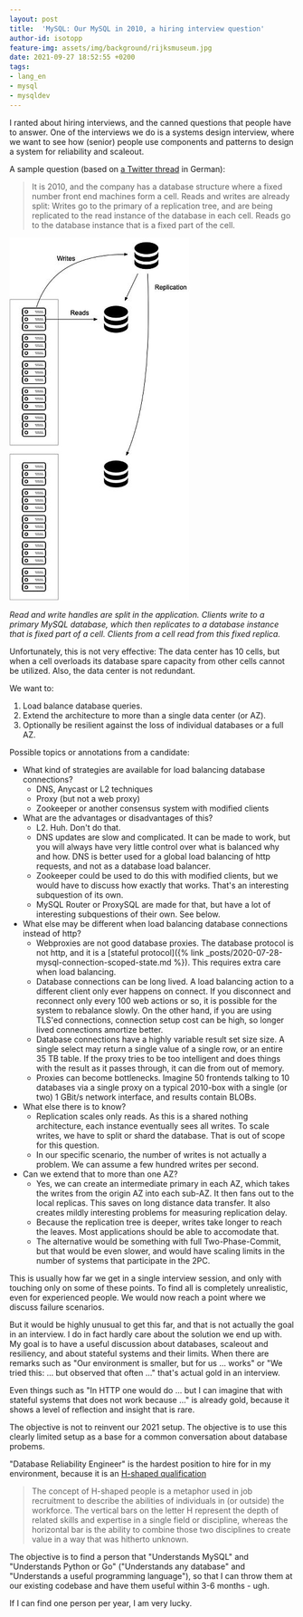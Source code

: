 ```yaml
---
layout: post
title:  'MySQL: Our MySQL in 2010, a hiring interview question'
author-id: isotopp
feature-img: assets/img/background/rijksmuseum.jpg
date: 2021-09-27 18:52:55 +0200
tags:
- lang_en
- mysql
- mysqldev
---
```


I ranted about hiring interviews, and the canned questions that people have to answer.
One of the interviews we do is a systems design interview, where we want to see how (senior) people use components and patterns to design a system for reliability and scaleout.

A sample question (based on [a Twitter thread](https://twitter.com/isotopp/status/1442443978985586691) in German):

> It is 2010, and the company has a database structure where a fixed number front end machines form a cell.
> Reads and writes are already split:
> Writes go to the primary of a replication tree, and are being replicated to the read instance of the database in each cell.
> Reads go to the database instance that is a fixed part of the cell.

![](/uploads/2021/09/mysql-2010-1.jpg)

*Read and write handles are split in the application. Clients write to a primary MySQL database, which then replicates to a database instance that is fixed part of a cell. Clients from a cell read from this fixed replica.*

Unfortunately, this is not very effective:
The data center has 10 cells, but when a cell overloads its database spare capacity from other cells cannot be utilized.
Also, the data center is not redundant.

We want to:

1. Load balance database queries.
2. Extend the architecture to more than a single data center (or AZ).
3. Optionally be resilient against the loss of individual databases or a full AZ.

Possible topics or annotations from a candidate:

- What kind of strategies are available for load balancing database connections?
  - DNS, Anycast or L2 techniques
  - Proxy (but not a web proxy)
  - Zookeeper or another consensus system with modified clients
- What are the advantages or disadvantages of this?
  - L2. Huh. Don't do that.
  - DNS updates are slow and complicated. It can be made to work, but you will always have very little control over what is balanced why and how. DNS is better used for a global load balancing of http requests, and not as a database load balancer.
  - Zookeeper could be used to do this with modified clients, but we would have to discuss how exactly that works. That's an interesting subquestion of its own.
  - MySQL Router or ProxySQL are made for that, but have a lot of interesting subquestions of their own. See below.
- What else may be different when load balancing database connections instead of http? 
    - Webproxies are not good database proxies. The database protocol is not http, and it is a [stateful protocol]({% link _posts/2020-07-28-mysql-connection-scoped-state.md %}). This requires extra care when load balancing.
  - Database connections can be long lived. A load balancing action to a different client only ever happens on connect. If you disconnect and reconnect only every 100 web actions or so, it is possible for the system to rebalance slowly. On the other hand, if you are using TLS'ed connections, connection setup cost can be high, so longer lived connections amortize better.
  - Database connections have a highly variable result set size size. A single select may return a single value of a single row, or an entire 35 TB table. If the proxy tries to be too intelligent and does things with the result as it passes through, it can die from out of memory.
  - Proxies can become bottlenecks. Imagine 50 frontends talking to 10 databases via a single proxy on a typical 2010-box with a single (or two) 1 GBit/s network interface, and results contain BLOBs.
- What else there is to know?
  - Replication scales only reads. As this is a shared nothing architecture, each instance eventually sees all writes. To scale writes, we have to split or shard the database. That is out of scope for this question.
  - In our specific scenario, the number of writes is not actually a problem. We can assume a few hundred writes per second.
- Can we extend that to more than one AZ?
  - Yes, we can create an intermediate primary in each AZ, which takes the writes from the origin AZ into each sub-AZ. It then fans out to the local replicas. This saves on long distance data transfer. It also creates mildly interesting problems for measuring replication delay. 
  - Because the replication tree is deeper, writes take longer to reach the leaves. Most applications should be able to accomodate that.
  - The alternative would be something with full Two-Phase-Commit, but that would be even slower, and would have scaling limits in the number of systems that participate in the 2PC.

This is usually how far we get in a single interview session, and only with touching only on some of these points.
To find all is completely unrealistic, even for experienced people.
We would now reach a point where we discuss failure scenarios.

But it would be highly unusual to get this far, and that is not actually the goal in an interview.
I do in fact hardly care about the solution we end up with.
My goal is to have a useful discussion about databases, scaleout and resiliency, and about stateful systems and their limits.
When there are remarks such as "Our environment is smaller, but for us ... works" or "We tried this: ... but observed that often ..." that's actual gold in an interview.

Even things such as "In HTTP one would do ... but I can imagine that with stateful systems that does not work because ..." is already gold, because it shows a level of reflection and insight that is rare.

The objective is not to reinvent our 2021 setup. The objective is to use this clearly limited setup as a base for a common conversation about database probems.

"Database Reliability Engineer" is the hardest position to hire for in my environment, because it is an [H-shaped qualification](https://clausraasted.medium.com/t-shaped-consultants-are-great-but-heres-why-you-should-consider-being-h-shaped-instead-72fadf097da9)

> The concept of H-shaped people is a metaphor used in job recruitment to describe the abilities of individuals in (or outside) the workforce. The vertical bars on the letter H represent the depth of related skills and expertise in a single field or discipline, whereas the horizontal bar is the ability to combine those two disciplines to create value in a way that was hitherto unknown.

The objective is to find a person that "Understands MySQL" and "Understands Python or Go" ("Understands any database" and "Understands a useful programming language"), so that I can throw them at our existing codebase and have them useful within 3-6 months - ugh.

If I can find one person per year, I am very lucky.
